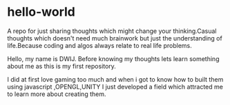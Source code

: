 # hello-world
A repo for just sharing thoughts which might change your thinking.Casual thoughts which doesn't need much brainwork but just the understanding of life.Because coding and algos always relate to real life problems.

Hello, my name is DWIJ. Before knowing my thoughts lets learn something about me as this is my first repository.
 
 I did at first love gaming too much and when i got to know how to built them using javascript ,OPENGL,UNITY I just developed a field which attracted me to learn more about creating them.
